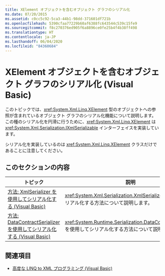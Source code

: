 ```yaml
---
title: XElement オブジェクトを含むオブジェクト グラフのシリアル化
ms.date: 07/20/2015
ms.assetid: c0cc5c92-5ca3-44b1-98dd-371601df721b
ms.openlocfilehash: 5390cfaa77229b60af6388fc643544c539c15fe9
ms.sourcegitcommit: f8c270376ed905f6a8896ce0fe25b4f4b38ff498
ms.translationtype: HT
ms.contentlocale: ja-JP
ms.lasthandoff: 06/04/2020
ms.locfileid: "84360684"
---
```

# <a name="serializing-object-graphs-that-contain-xelement-objects-visual-basic"></a>XElement オブジェクトを含むオブジェクト グラフのシリアル化 (Visual Basic)
このトピックでは、<xref:System.Xml.Linq.XElement> 型のオブジェクトへの参照が含まれているオブジェクト グラフのシリアル化機能について説明します。 この種のシリアル化を円滑に行うために、<xref:System.Xml.Linq.XElement> は <xref:System.Xml.Serialization.IXmlSerializable> インターフェイスを実装しています。  
  
 シリアル化を実装しているのは <xref:System.Xml.Linq.XElement> クラスだけであることに注意してください。  
  
## <a name="in-this-section"></a>このセクションの内容  
  
|トピック|説明|  
|-----------|-----------------|  
|[方法: XmlSerializer を使用してシリアル化する (Visual Basic)](how-to-serialize-using-xmlserializer.md)|<xref:System.Xml.Serialization.XmlSerializer> を使用してシリアル化する方法について説明します。|  
|[方法: DataContractSerializer を使用してシリアル化する (Visual Basic)](how-to-serialize-using-datacontractserializer.md)|<xref:System.Runtime.Serialization.DataContractSerializer> を使用してシリアル化する方法について説明します。|  
  
## <a name="see-also"></a>関連項目

- [高度な LINQ to XML プログラミング (Visual Basic)](advanced-linq-to-xml-programming.md)
